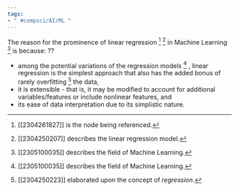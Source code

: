 ```yaml
---
tags:
- " #compsci/AI/ML "
---
```


The reason for the prominence of linear regression [^1] [^2] in Machine Learning [^3] is because:
??
- among the potential variations of the regression models [^3] , linear regression is the simplest approach that also has the added bonus of rarely overfitting [^4] the data,
- it is extensible - that is, it may be modified to account for additional variables/features or include nonlinear features, and
- its ease of data interpretation due to its simplistic nature. <!--SR:!2023-09-18,69,270-->

[^1]: [[2304261827]] is the node being referenced.
[^2]: [[2304250207]] describes the linear regression model.
[^3]: [[2305100035]] describes the field of Machine Learning.
[^4]: [[2304250223]] elaborated upon the concept of *regression*.
[^5]: [[blackbox]] The concept of overfitting/underfitting and bias-variance tradeoff
